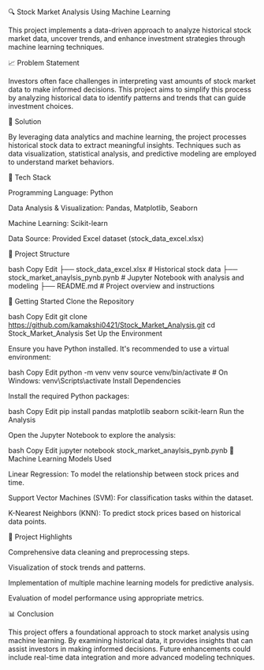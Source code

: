 🔍 Stock Market Analysis Using Machine Learning

This project implements a data-driven approach to analyze historical stock market data, uncover trends, and enhance investment strategies through machine learning techniques.

📈 Problem Statement

Investors often face challenges in interpreting vast amounts of stock market data to make informed decisions. This project aims to simplify this process by analyzing historical data to identify patterns and trends that can guide investment choices.

🔧 Solution

By leveraging data analytics and machine learning, the project processes historical stock data to extract meaningful insights. Techniques such as data visualization, statistical analysis, and predictive modeling are employed to understand market behaviors.

🧪 Tech Stack

Programming Language: Python

Data Analysis & Visualization: Pandas, Matplotlib, Seaborn

Machine Learning: Scikit-learn

Data Source: Provided Excel dataset (stock_data_excel.xlsx)

📑 Project Structure

bash
Copy
Edit
├── stock_data_excel.xlsx          # Historical stock data
├── stock_market_anaylsis_pynb.pynb  # Jupyter Notebook with analysis and modeling
├── README.md                      # Project overview and instructions


🚀 Getting Started
Clone the Repository

bash
Copy
Edit
git clone https://github.com/kamakshi0421/Stock_Market_Analysis.git
cd Stock_Market_Analysis
Set Up the Environment

Ensure you have Python installed. It's recommended to use a virtual environment:

bash
Copy
Edit
python -m venv venv
source venv/bin/activate  # On Windows: venv\Scripts\activate
Install Dependencies

Install the required Python packages:

bash
Copy
Edit
pip install pandas matplotlib seaborn scikit-learn
Run the Analysis

Open the Jupyter Notebook to explore the analysis:

bash
Copy
Edit
jupyter notebook stock_market_anaylsis_pynb.pynb
🔢 Machine Learning Models Used

Linear Regression: To model the relationship between stock prices and time.

Support Vector Machines (SVM): For classification tasks within the dataset.

K-Nearest Neighbors (KNN): To predict stock prices based on historical data points.

📂 Project Highlights

Comprehensive data cleaning and preprocessing steps.

Visualization of stock trends and patterns.

Implementation of multiple machine learning models for predictive analysis.

Evaluation of model performance using appropriate metrics.

📊 Conclusion

This project offers a foundational approach to stock market analysis using machine learning. By examining historical data, it provides insights that can assist investors in making informed decisions. Future enhancements could include real-time data integration and more advanced modeling techniques.
